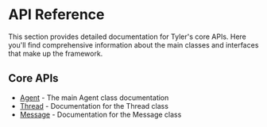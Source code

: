 # API Reference

This section provides detailed documentation for Tyler's core APIs. Here you'll find comprehensive information about the main classes and interfaces that make up the framework.

## Core APIs

- [Agent](../api-reference/agent.md) - The main Agent class documentation
- [Thread](../api-reference/thread.md) - Documentation for the Thread class
- [Message](../api-reference/message.md) - Documentation for the Message class 